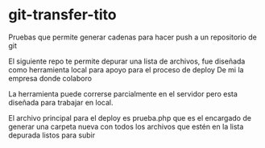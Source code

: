 # git-transfer-tito
Pruebas que permite generar cadenas para hacer push a un repositorio de git

El siguiente repo te permite depurar una lista de archivos, fue diseñada como herramienta local para apoyo para el proceso de deploy 
De mi la empresa donde colaboro

La herramienta puede correrse parcialmente en el servidor pero esta diseñada para 
trabajar en local. 

El archivo principal para el deploy es prueba.php que es el encargado de generar una 
carpeta nueva con todos los archivos que estén en la lista depurada listos para subir
